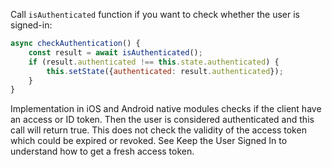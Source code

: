Call `isAuthenticated` function if you want to check whether the user is signed-in:

```javascript
async checkAuthentication() {
    const result = await isAuthenticated();
    if (result.authenticated !== this.state.authenticated) {
        this.setState({authenticated: result.authenticated});
    }
}
```

Implementation in iOS and Android native modules checks if the client have an access or ID token. Then the user is considered authenticated and this call will return true. This does not check the validity of the access token which could be expired or revoked. See <GuideLink link="../stay-signed-in">Keep the User Signed In</GuideLink> to understand how to get a fresh access token.
